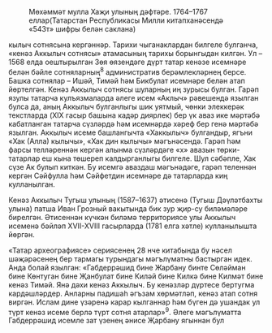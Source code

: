 <!-- page 8 start -->

<figure data-bbox="[41, 237, 565, 762]"><img></img><figcaption>Мөхәммәт мулла Хаҗи улының дәфтәре. 1764–1767 еллар(Татарстан Республикасы Милли китапханәсендә «543т» шифры белән саклана)</figcaption></figure>

кылыч сотнясына кергәннәр. Тарихи чыганаклардан билгеле булганча, «кенәз Аккылыч сотнясы» атамасының тарихы борынгыдан килгән. Ул – 1568 елда оештырылган Зөя өязендәге дүрт татар кенәзе исемнәре белән бәйле сотняларның<sup class="footnote">8</sup> административ берәмлекләрнең берсе. Башка сотнялар – Ишәй, Тимәй һәм Бикбулат исемнәре белән атап йөртелгән. Кенәз Аккылыч сотнясы шуларның иң зурысы булган. Гарәп язулы<!-- page 8 end --><!-- page 9 start --> татарча кулъязмаларда әлеге исем «Аклыч» рәвешендә язылган булса да, аның Аккылыч булганлыгы шик уятмый, чөнки элеккерәк текстларда (XIX гасыр башына кадәр диярлек) бер үк аваз ике мәртәбә кабатланган татарча сүзләрдә һәм исемнәрдә хәреф бер генә мәртәбә язылган. Аккылыч исеме башлангычта «Хаккылыч» булгандыр, ягъни «Хак (Алла) кылычы», «Хак дин кылычы» мәгънәсендә. Гарәп һәм фарсы телләреннән кергән алынма сүзләрдәге «х» авазын төрки-татарлар еш кына төшереп калдырганлыгы билгеле. Шул сәбәпле, Хак сүзе Ак булып киткән. Бу исемгә аваздаш мәгънәдәге, гарәп теленнән кергән Сәйфулла һәм Сәйфетдин исемнәре дә татарларда киң кулланылган.

Кенәз Аккылыч Тугыш улының (1587–1637) әтисенә (Тугыш Дәүләтбахты улына) патша Иван Грозный вакытында бик зур җир-су биләмәләре бирелгән. Әтисеннән күчкән биләмә территориясе улы Аккылыч исеменә бәйләп XVII-XVIII гасырларда (1781 елга хәтле) кулланылышта йөргән.

«Татар археографиясе» сериясенең 28 нче китабында бу нәсел шәҗәрәсенең бер тармагы турындагы мәгълүматны бастырган идек. Анда болай язылган: «Габдеррәшид бине Жарбану бинте Сөләйман бине Көнтуган бине Җанбулат бине Киләй бине Килкә бине Килмәт бине кенәз Тимәй. Янә дәхи кенәз Аккылыч. Бу кенәзләр дүртесе бертугма кардәшләрдер.
Анларны падишаһ әгъзам хөрмәтләп, кенәз атап сотня виргән. Ислам дине үзәренә карар кылганнар һәм бүген дә ушандак ул түрт кенәз исеме берлә түрт сотня атарлар»<sup class="footnote">9</sup>. Әлеге мәгълүматта Габдеррәшид исемле зат үзенең әнисе Җарбану ягыннан бул<!-- page 9 end -->